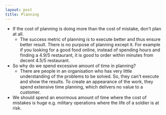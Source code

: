 ```yaml
---
layout: post
title: Planning
---
```


- If the cost of planning is doing more than the cost of mistake, don't plan at all.
    - The success metric of planning is to execute better and thus ensure better result. There is no purpose of planning except it. For example if you looking for a good food online, instead of spending hours and finding a 4.9/5 restaurant, it is good to order within minutes from decent 4.5/5 restaurant.
- So why do we spend excessive amount of time in planning? 
    - There are people in an organisation who has very little understanding of the problems to be solved. So, they can't execute and show the results. To create an appearance of the work, they spend extensive time planning, which delivers no value to a customer.
- We should spend an enormous amount of time where the cost of mistakes is huge e.g. military operations where the life of a soldier is at risk. 
